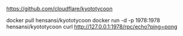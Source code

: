 https://github.com/cloudflare/kyototycoon

docker pull hensansi/kyototycoon
docker run -d -p 1978:1978 hensansi/kyototycoon
curl http://127.0.0.1:1978/rpc/echo?ping=pong
